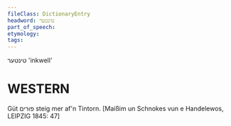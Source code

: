 ```yaml
---
fileClass: DictionaryEntry
headword: טינטער
part_of_speech: 
etymology: 
tags: 
---
```

טינטער
'inkwell'

WESTERN
========

Güt פורים steig mer af'n Tintorn.
[Maißim un Schnokes vun e Handelewos, LEIPZIG 1845: 47]